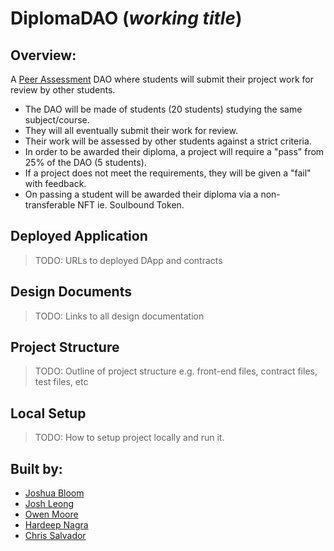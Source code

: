 # DiplomaDAO (*working title*)


## Overview:
A [Peer Assessment](https://en.wikipedia.org/wiki/Peer_assessment) DAO where students will submit their project work for review by other students. 

 - The DAO will be made of students (20 students) studying the same subject/course.
 - They will all eventually submit their work for review.
 - Their work will be assessed by other students against a strict criteria.
 - In order to be awarded their diploma, a project will require a "pass" from 25% of the DAO (5 students).
 - If a project does not meet the requirements, they will be given a "fail" with feedback.
 - On passing a student will be awarded their diploma via a non-transferable NFT ie. Soulbound Token.

## Deployed Application
> TODO: URLs to deployed DApp and contracts
## Design Documents
> TODO: Links to all design documentation

## Project Structure
> TODO: Outline of project structure e.g. front-end files, contract files, test files, etc

## Local Setup
> TODO: How to setup project locally and run it.

## Built by:
 - [Joshua Bloom](https://github.com/AlgoBloom) 
 - [Josh Leong](https://github.com/zkjet)
 - [Owen Moore](https://github.com/owmo-dev)
 - [Hardeep Nagra](https://github.com/w3ia)
 - [Chris Salvador](https://github.com/csalvador58)
